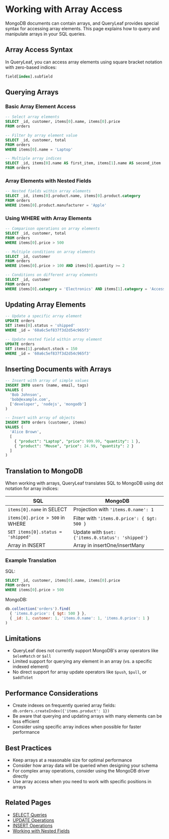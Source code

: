 # Working with Array Access

MongoDB documents can contain arrays, and QueryLeaf provides special syntax for accessing array elements. This page explains how to query and manipulate arrays in your SQL queries.

## Array Access Syntax

In QueryLeaf, you can access array elements using square bracket notation with zero-based indices:

```sql
field[index].subfield
```

## Querying Arrays

### Basic Array Element Access

```sql
-- Select array elements
SELECT _id, customer, items[0].name, items[0].price
FROM orders

-- Filter by array element value
SELECT _id, customer, total
FROM orders
WHERE items[0].name = 'Laptop'

-- Multiple array indices
SELECT _id, items[0].name AS first_item, items[1].name AS second_item
FROM orders
```

### Array Elements with Nested Fields

```sql
-- Nested fields within array elements
SELECT _id, items[0].product.name, items[0].product.category
FROM orders
WHERE items[0].product.manufacturer = 'Apple'
```

### Using WHERE with Array Elements

```sql
-- Comparison operations on array elements
SELECT _id, customer, total
FROM orders
WHERE items[0].price > 500

-- Multiple conditions on array elements
SELECT _id, customer
FROM orders
WHERE items[0].price > 100 AND items[0].quantity >= 2

-- Conditions on different array elements
SELECT _id, customer
FROM orders
WHERE items[0].category = 'Electronics' AND items[1].category = 'Accessories'
```

## Updating Array Elements

```sql
-- Update a specific array element
UPDATE orders
SET items[0].status = 'shipped'
WHERE _id = '60a6c5ef837f3d2d54c965f3'

-- Update nested field within array element
UPDATE orders
SET items[1].product.stock = 150
WHERE _id = '60a6c5ef837f3d2d54c965f3'
```

## Inserting Documents with Arrays

```sql
-- Insert with array of simple values
INSERT INTO users (name, email, tags) 
VALUES (
  'Bob Johnson', 
  'bob@example.com', 
  ['developer', 'nodejs', 'mongodb']
)

-- Insert with array of objects
INSERT INTO orders (customer, items) 
VALUES (
  'Alice Brown',
  [
    { "product": "Laptop", "price": 999.99, "quantity": 1 },
    { "product": "Mouse", "price": 24.99, "quantity": 2 }
  ]
)
```

## Translation to MongoDB

When working with arrays, QueryLeaf translates SQL to MongoDB using dot notation for array indices:

| SQL | MongoDB |
|-----|--------|
| `items[0].name` in SELECT | Projection with `'items.0.name': 1` |
| `items[0].price > 500` in WHERE | Filter with `'items.0.price': { $gt: 500 }` |
| `SET items[0].status = 'shipped'` | Update with `$set: {'items.0.status': 'shipped'}` |
| Array in INSERT | Array in insertOne/insertMany |

### Example Translation

SQL:
```sql
SELECT _id, customer, items[0].name, items[0].price
FROM orders
WHERE items[0].price > 500
```

MongoDB:
```javascript
db.collection('orders').find(
  { 'items.0.price': { $gt: 500 } },
  { _id: 1, customer: 1, 'items.0.name': 1, 'items.0.price': 1 }
)
```

## Limitations

- QueryLeaf does not currently support MongoDB's array operators like `$elemMatch` or `$all`
- Limited support for querying any element in an array (vs. a specific indexed element)
- No direct support for array update operators like `$push`, `$pull`, or `$addToSet`

## Performance Considerations

- Create indexes on frequently queried array fields: `db.orders.createIndex({'items.product': 1})`
- Be aware that querying and updating arrays with many elements can be less efficient
- Consider using specific array indices when possible for faster performance

## Best Practices

- Keep arrays at a reasonable size for optimal performance
- Consider how array data will be queried when designing your schema
- For complex array operations, consider using the MongoDB driver directly
- Use array access when you need to work with specific positions in arrays

## Related Pages

- [SELECT Queries](select.md)
- [UPDATE Operations](update.md)
- [INSERT Operations](insert.md)
- [Working with Nested Fields](nested-fields.md)